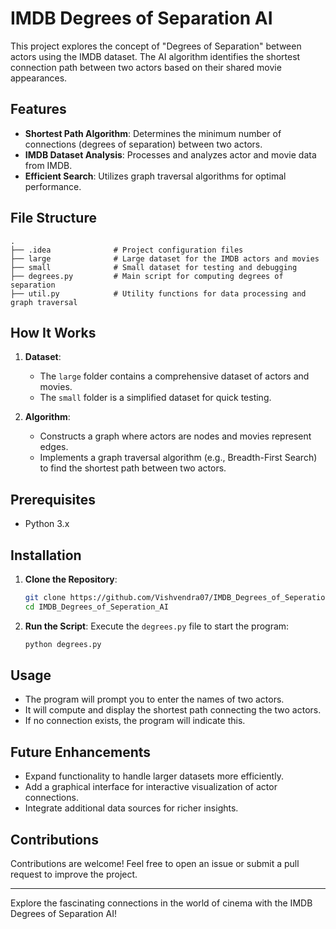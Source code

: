 # IMDB Degrees of Separation AI

This project explores the concept of "Degrees of Separation" between actors using the IMDB dataset. The AI algorithm identifies the shortest connection path between two actors based on their shared movie appearances.

## Features

- **Shortest Path Algorithm**: Determines the minimum number of connections (degrees of separation) between two actors.
- **IMDB Dataset Analysis**: Processes and analyzes actor and movie data from IMDB.
- **Efficient Search**: Utilizes graph traversal algorithms for optimal performance.

## File Structure

```
.
├── .idea              # Project configuration files
├── large              # Large dataset for the IMDB actors and movies
├── small              # Small dataset for testing and debugging
├── degrees.py         # Main script for computing degrees of separation
├── util.py            # Utility functions for data processing and graph traversal
```

## How It Works

1. **Dataset**:
   - The `large` folder contains a comprehensive dataset of actors and movies.
   - The `small` folder is a simplified dataset for quick testing.

2. **Algorithm**:
   - Constructs a graph where actors are nodes and movies represent edges.
   - Implements a graph traversal algorithm (e.g., Breadth-First Search) to find the shortest path between two actors.

## Prerequisites

- Python 3.x

## Installation

1. **Clone the Repository**:
   ```bash
   git clone https://github.com/Vishvendra07/IMDB_Degrees_of_Seperation_AI.git
   cd IMDB_Degrees_of_Seperation_AI
   ```

2. **Run the Script**:
   Execute the `degrees.py` file to start the program:
   ```bash
   python degrees.py
   ```

## Usage

- The program will prompt you to enter the names of two actors.
- It will compute and display the shortest path connecting the two actors.
- If no connection exists, the program will indicate this.

## Future Enhancements

- Expand functionality to handle larger datasets more efficiently.
- Add a graphical interface for interactive visualization of actor connections.
- Integrate additional data sources for richer insights.

## Contributions

Contributions are welcome! Feel free to open an issue or submit a pull request to improve the project.

---

Explore the fascinating connections in the world of cinema with the IMDB Degrees of Separation AI!
